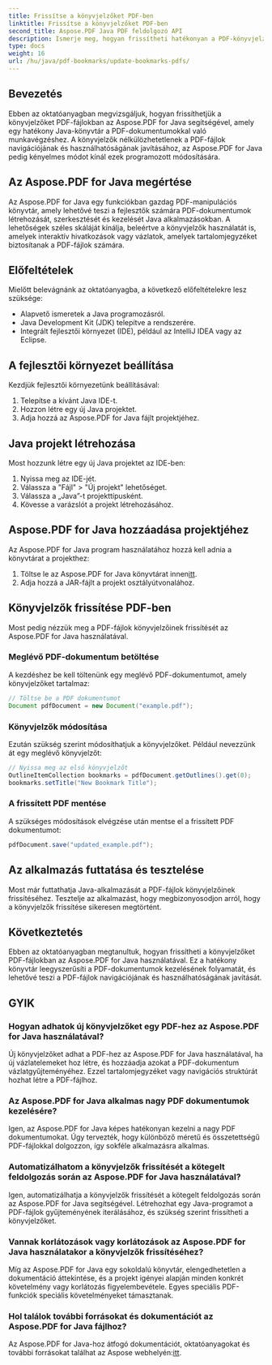 ```yaml
---
title: Frissítse a könyvjelzőket PDF-ben
linktitle: Frissítse a könyvjelzőket PDF-ben
second_title: Aspose.PDF Java PDF feldolgozó API
description: Ismerje meg, hogyan frissítheti hatékonyan a PDF-könyvjelzőket az Aspose.PDF for Java használatával. Lépésről lépésre bemutatott útmutatónk leegyszerűsíti a folyamatot.
type: docs
weight: 16
url: /hu/java/pdf-bookmarks/update-bookmarks-pdfs/
---
```


## Bevezetés

Ebben az oktatóanyagban megvizsgáljuk, hogyan frissíthetjük a könyvjelzőket PDF-fájlokban az Aspose.PDF for Java segítségével, amely egy hatékony Java-könyvtár a PDF-dokumentumokkal való munkavégzéshez. A könyvjelzők nélkülözhetetlenek a PDF-fájlok navigációjának és használhatóságának javításához, az Aspose.PDF for Java pedig kényelmes módot kínál ezek programozott módosítására.

## Az Aspose.PDF for Java megértése

Az Aspose.PDF for Java egy funkciókban gazdag PDF-manipulációs könyvtár, amely lehetővé teszi a fejlesztők számára PDF-dokumentumok létrehozását, szerkesztését és kezelését Java alkalmazásokban. A lehetőségek széles skáláját kínálja, beleértve a könyvjelzők használatát is, amelyek interaktív hivatkozások vagy vázlatok, amelyek tartalomjegyzéket biztosítanak a PDF-fájlok számára.

## Előfeltételek

Mielőtt belevágnánk az oktatóanyagba, a következő előfeltételekre lesz szüksége:

- Alapvető ismeretek a Java programozásról.
- Java Development Kit (JDK) telepítve a rendszerére.
- Integrált fejlesztői környezet (IDE), például az IntelliJ IDEA vagy az Eclipse.

## A fejlesztői környezet beállítása

Kezdjük fejlesztői környezetünk beállításával:

1. Telepítse a kívánt Java IDE-t.
2. Hozzon létre egy új Java projektet.
3. Adja hozzá az Aspose.PDF for Java fájlt projektjéhez.

## Java projekt létrehozása

Most hozzunk létre egy új Java projektet az IDE-ben:

1. Nyissa meg az IDE-jét.
2. Válassza a "Fájl" > "Új projekt" lehetőséget.
3. Válassza a „Java”-t projekttípusként.
4. Kövesse a varázslót a projekt létrehozásához.

## Aspose.PDF for Java hozzáadása projektjéhez

Az Aspose.PDF for Java program használatához hozzá kell adnia a könyvtárat a projekthez:

1.  Töltse le az Aspose.PDF for Java könyvtárat innen[itt](https://releases.aspose.com/pdf/java/).
2. Adja hozzá a JAR-fájlt a projekt osztályútvonalához.

## Könyvjelzők frissítése PDF-ben

Most pedig nézzük meg a PDF-fájlok könyvjelzőinek frissítését az Aspose.PDF for Java használatával.

### Meglévő PDF-dokumentum betöltése

A kezdéshez be kell töltenünk egy meglévő PDF-dokumentumot, amely könyvjelzőket tartalmaz:

```java
// Töltse be a PDF dokumentumot
Document pdfDocument = new Document("example.pdf");
```

### Könyvjelzők módosítása

Ezután szükség szerint módosíthatjuk a könyvjelzőket. Például nevezzünk át egy meglévő könyvjelzőt:

```java
// Nyissa meg az első könyvjelzőt
OutlineItemCollection bookmarks = pdfDocument.getOutlines().get(0);
bookmarks.setTitle("New Bookmark Title");
```

### A frissített PDF mentése

A szükséges módosítások elvégzése után mentse el a frissített PDF dokumentumot:

```java
pdfDocument.save("updated_example.pdf");
```

## Az alkalmazás futtatása és tesztelése

Most már futtathatja Java-alkalmazását a PDF-fájlok könyvjelzőinek frissítéséhez. Tesztelje az alkalmazást, hogy megbizonyosodjon arról, hogy a könyvjelzők frissítése sikeresen megtörtént.

## Következtetés

Ebben az oktatóanyagban megtanultuk, hogyan frissítheti a könyvjelzőket PDF-fájlokban az Aspose.PDF for Java használatával. Ez a hatékony könyvtár leegyszerűsíti a PDF-dokumentumok kezelésének folyamatát, és lehetővé teszi a PDF-fájlok navigációjának és használhatóságának javítását.

## GYIK

### Hogyan adhatok új könyvjelzőket egy PDF-hez az Aspose.PDF for Java használatával?

Új könyvjelzőket adhat a PDF-hez az Aspose.PDF for Java használatával, ha új vázlatelemeket hoz létre, és hozzáadja azokat a PDF-dokumentum vázlatgyűjteményéhez. Ezzel tartalomjegyzéket vagy navigációs struktúrát hozhat létre a PDF-fájlhoz.

### Az Aspose.PDF for Java alkalmas nagy PDF dokumentumok kezelésére?

Igen, az Aspose.PDF for Java képes hatékonyan kezelni a nagy PDF dokumentumokat. Úgy tervezték, hogy különböző méretű és összetettségű PDF-fájlokkal dolgozzon, így sokféle alkalmazásra alkalmas.

### Automatizálhatom a könyvjelzők frissítését a kötegelt feldolgozás során az Aspose.PDF for Java használatával?

Igen, automatizálhatja a könyvjelzők frissítését a kötegelt feldolgozás során az Aspose.PDF for Java segítségével. Létrehozhat egy Java-programot a PDF-fájlok gyűjteményének iterálásához, és szükség szerint frissítheti a könyvjelzőket.

### Vannak korlátozások vagy korlátozások az Aspose.PDF for Java használatakor a könyvjelzők frissítéséhez?

Míg az Aspose.PDF for Java egy sokoldalú könyvtár, elengedhetetlen a dokumentáció áttekintése, és a projekt igényei alapján minden konkrét követelmény vagy korlátozás figyelembevétele. Egyes speciális PDF-funkciók speciális követelményeket támasztanak.

### Hol találok további forrásokat és dokumentációt az Aspose.PDF for Java fájlhoz?

 Az Aspose.PDF for Java-hoz átfogó dokumentációt, oktatóanyagokat és további forrásokat találhat az Aspose webhelyén:[itt](https://reference.aspose.com/pdf/java/).
